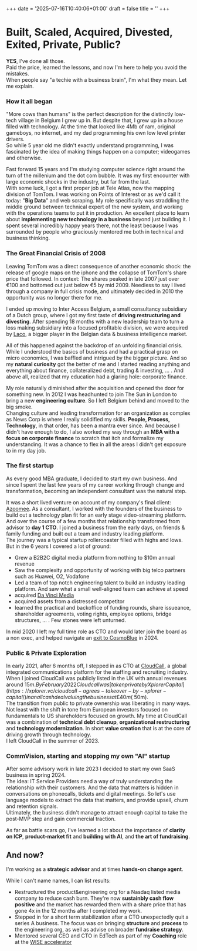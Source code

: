 +++
date = '2025-07-16T10:40:06+01:00'
draft = false
title = ''
+++

# Built, Scaled, Acquired, Divested, Exited, Private, Public?
**YES**, I've done all those.  
Paid the price, learned the lessons, and now I'm here to help you avoid the mistakes.  
When people say "a techie with a business brain", I'm what they mean. Let me explain.

### How it all began
"More cows than humans" is the perfect description for the distinctly low-tech village in Belgium I grew up in. But despite that, I grew up in a house filled with technology. At the time that looked like 4Mb of ram, original gameboys, no internet, and my dad programming his own low level printer drivers.  
So while 5 year old me didn't exactly understand programming, I was fascinated by the idea of making things happen on a computer; videogames and otherwise.  

Fast forward 15 years and I'm studying computer science right around the turn of the millenium and the dot com bubble. It was my first encounter with large economic shocks in the industry, but far from the last.  
With some luck, I got a first proper job at Tele Atlas, now the mapping division of TomTom. I was working on Points of Interest or as we'd call it today: "**Big Data**" and web scraping. My role specifically was straddling the middle ground between technical expert of the new system, and working with the operations teams to put it in production. An excellent place to learn about **implementing new technology in a business** beyond just building it. 
I spent several incredibly happy years there, not the least because I was surrounded by people who graciously mentored me both in technical and business thinking. 


### The Great Financial Crisis of 2008
Leaving TomTom was a direct consequence of another economic shock: the release of google maps on the iphone and the collapse of TomTom's share price that followed. In context: The shares peaked in late 2007 just over €100 and bottomed out just below €5 by mid 2009. Needless to say I lived through a company in full crisis mode, and ultimately decided in 2010 the opportunity was no longer there for me.

I ended up moving to Inter Access Belgium, a small consultancy subsidiary of a Dutch group, where I got my first taste of **driving restructuring and divesting**. After spending 18 months with a new leadership team to turn a loss making subsidiary into a focused profitable division, we were acquired by [Laco](https://www.laco.be/about-us/), a bigger player in the Belgian data & business intelligence market.

All of this happened against the backdrop of an unfolding financial crisis. While I understood the basics of business and had a practical grasp on micro economics, I was baffled and intrigued by the bigger picture. And so my **natural curiosity** got the better of me and I started reading anything and everything about finance, collateralized debt, trading & investing, ... . And above all, realized that my education had a glaring hole: corporate finance.

My role naturally diminished after the acquisition and opened the door for something new. In 2012 I was headhunted to join The Sun in London to bring a new **engineering culture**. So I left Belgium behind and moved to the big smoke.  
Changing culture and leading transformation for an organization as complex as News Corp is where I really solidified my skills. **People, Process, Technology**, in that order, has been a mantra ever since. And because I didn't have enough to do, I also worked my way through an **MBA with a focus on corporate finance** to scratch that itch and formalize my understanding. It was a chance to flex in all the areas I didn't get exposure to in my day job. 

### The first startup
As every good MBA graduate, I decided to start my own business. And since I spent the last few years of my career working through change and transformation, becoming an independent consultant was the natural step. 

It was a short lived venture on account of my company's final client: [Azoomee](https://cosmobluemedia.com/azoomee/). As a consultant, I worked with the founders of the business to build out a technology plan fit for an early stage video-streaming platform. And over the course of a few months that relationship transformed from advisor to **day 1 CTO**. I joined a business from the early days, on friends & family funding and built out a team and industry leading platform.  
The journey was a typical startup rollercoaster filled with highs and lows. But in the 6 years I covered a lot of ground: 
* Grew a B2B2C digital media platform from nothing to $10m annual revenue
* Saw the complexity and opportunity of working with big telco partners such as Huawei, O2, Vodafone
* Led a team of top notch engineering talent to build an industry leading platform. And saw what a small well-aligned team can achieve at speed
* acquired [Da Vinci Media](https://www.davinci.tv/who-we-are/)
* acquired assets from a distressed competitor
* learned the practical and backoffice of funding rounds, share issueance, shareholder agreements, voting rights, employee options, bridge structures, ... . Few stones were left unturned.

In mid 2020 I left my full time role as CTO and would later join the board as a non exec, and helped navigate an [exit to CosmoBlue](https://kidscreen.com/2024/09/11/cosmoblue-media-acquires-azoomee-and-da-vinci-parent-macademia/) in 2024.


### Public & Private Exploration
In early 2021, after 6 months off, I stepped in as CTO at [CloudCall](https://cloudcall.com/), a global integrated communications platform for the staffing and recruiting industry. When I joined CloudCall was publicly listed in the UK with annual revenues around $15m.  
By February 2022 Cloudcall was [taken private by Xplorer Capital](https://xplorer.vc/cloudcall-agrees-takeover-by-xplorer-capital/) in an all cash deal valuing the business at £40m (~$50m).  
The transition from public to private ownership was liberating in many ways. Not least with the shift in tone from European investors focused on fundamentals to US shareholders focused on growth. My time at CloudCall was a combination of **technical debt cleanup**, **organizational restructuring** and **technology modernization**. In short **value creation** that is at the core of driving growth through technology.  
I left CloudCall in the summer of 2023.

### CommVision, starting and stopping my own "AI" startup
After some advisory work in late 2023 I decided to start my own SaaS business in spring 2024.  
The idea: IT Service Providers need a way of truly understanding the relationship with their customers. And the data that matters is hidden in conversations on phonecalls, tickets and digital meetings. So let's use language models to extract the data that matters, and provide upsell, churn and retention signals.  
Ultimately, the business didn't manage to attract enough capital to take the post-MVP step and gain commercial traction. 

As far as battle scars go, I've learned a lot about the importance of **clarity on ICP**, **product-market fit** and **building with AI**, and **the art of fundraising**.

## And now?
I'm working as a **strategic advisor** and at times **hands-on change agent**.  

While I can't name names, I can list results:
* Restructured the product&engineering org for a Nasdaq listed media company to reduce cash burn. They're now **sustainbly cash flow positive** and the market has rewarded them with a share price that has gone 4x in the 12 months after I completed my work.
* Stepped in for a short term stabilization after a CTO unexpectedly quit a series A business. The focus was on bringing **structure** and **process** to the engineering org, as well as advise on broader **fundraise strategy**. 
* Mentored several CEO and CTO in EdTech as part of my **Coaching** role at the [WISE accelerator](https://www.wise-qatar.org/wise-works/wise-accelerator/)

